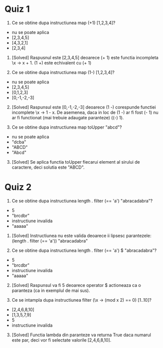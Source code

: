 # Quiz 1
1. Ce se obtine dupa instructiunea map (+1) [1,2,3,4]?
- nu se poate aplica
- [2,3,4,5]
- [4,3,2,1]
- [2,3,4]

1. [Solved] Raspusnul este [2,3,4,5] deoarece (+ 1) este functia incompleta \x -> x + 1. (1 +) este echivalent cu (+ 1)

2. Ce se obtine dupa instructiunea map (1-) [1,2,3,4]?

- nu se poate aplica
- [2,3,4,5]
- [0,1,2,3]
- [0,-1,-2,-3]

2. [Solved] Raspunsul este [0,-1,-2,-3] deoarece (1 -) corespunde functiei incomplete \x -> 1 - x. De asemenea, daca in loc de (1 -) ar fi fost (- 1) nu ar fi functionat (mai trebuie adaugate paranteze) ((-) 1).

3. Ce se obtine dupa instructiunea map toUpper "abcd"?
- nu se poate aplica
- "dcba"
- "ABCD"
- "Abcd"

3. [Solved] Se aplica functia toUpper fiecarui element al sirului de caractere, deci solutia este "ABCD".

# Quiz 2
1. Ce se obtine dupa instructiunea length . filter (== 'a') "abracadabra"?
- 5
- "brcdbr"
- instructiune invalida
- "aaaaa"

1. [Solved] Instructiunea nu este valida deoarece ii lipsesc parantezele: (length . filter (== 'a')) "abracadabra"

2. Ce se obtine dupa instructiunea length . filter (== 'a') $ "abracadabra"?
- 5
- "brcdbr"
- instructiune invalida
- "aaaaa"

2. [Solved] Raspunsul va fi 5 deoarece operator $ actioneaza ca o paranteza (ca in exemplul de mai sus).

3. Ce se intampla dupa instructiunea filter (\x -> (mod x 2) == 0) [1..10]?
- [2,4,6,8,10]
- [1,3,5,7,9]
- 5
- instructiune invalida

3. [Solved] Functia lambda din paranteze va returna True daca numarul este par, deci vor fi selectate valorile [2,4,6,8,10].